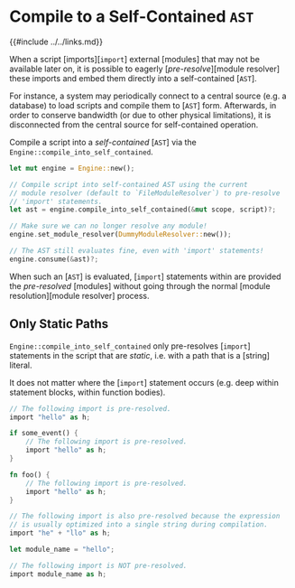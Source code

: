 Compile to a Self-Contained `AST`
================================

{{#include ../../links.md}}


When a script [imports][`import`] external [modules] that may not be available later on,
it is possible to eagerly [_pre-resolve_][module resolver] these imports and embed them
directly into a self-contained [`AST`].

For instance, a system may periodically connect to a central source (e.g. a database) to load
scripts and compile them to [`AST`] form. Afterwards, in order to conserve bandwidth (or due to
other physical limitations), it is disconnected from the central source for self-contained
operation.


Compile a script into a _self-contained_ [`AST`] via the `Engine::compile_into_self_contained`.

```rust , no_run
let mut engine = Engine::new();

// Compile script into self-contained AST using the current
// module resolver (default to `FileModuleResolver`) to pre-resolve
// 'import' statements.
let ast = engine.compile_into_self_contained(&mut scope, script)?;

// Make sure we can no longer resolve any module!
engine.set_module_resolver(DummyModuleResolver::new());

// The AST still evaluates fine, even with 'import' statements!
engine.consume(&ast)?;
```

When such an [`AST`] is evaluated, [`import`] statements within are provided the _pre-resolved_
[modules] without going through the normal [module resolution][module resolver] process.


Only Static Paths
-----------------

`Engine::compile_into_self_contained` only pre-resolves [`import`] statements in the script
that are _static_, i.e. with a path that is a [string] literal.

It does not matter where the [`import`] statement occurs (e.g. deep within statement blocks,
within function bodies).

```rust , no_run
// The following import is pre-resolved.
import "hello" as h;

if some_event() {
    // The following import is pre-resolved.
    import "hello" as h;
}

fn foo() {
    // The following import is pre-resolved.
    import "hello" as h;
}

// The following import is also pre-resolved because the expression
// is usually optimized into a single string during compilation.
import "he" + "llo" as h;

let module_name = "hello";

// The following import is NOT pre-resolved.
import module_name as h;
```

